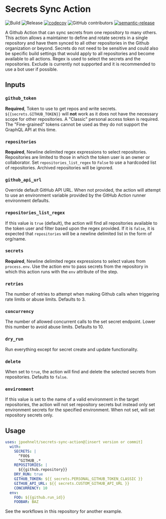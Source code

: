 # Secrets Sync Action

![Build](https://github.com/jpoehnelt/secrets-sync-action/workflows/Build/badge.svg)
![Release](https://github.com/jpoehnelt/secrets-sync-action/workflows/Release/badge.svg)
[![codecov](https://codecov.io/gh/jpoehnelt/secrets-sync-action/branch/master/graph/badge.svg)](https://codecov.io/gh/jpoehnelt/secrets-sync-action)
![GitHub contributors](https://img.shields.io/github/contributors/jpoehnelt/secrets-sync-action?color=green)
[![semantic-release](https://img.shields.io/badge/%20%20%F0%9F%93%A6%F0%9F%9A%80-semantic--release-e10079.svg)](https://github.com/semantic-release/semantic-release)

A Github Action that can sync secrets from one repository to many others. This action allows a maintainer to define and rotate secrets in a single repository and have them synced to all other repositories in the Github organization or beyond. Secrets do not need to be sensitive and could also be specific build settings that would apply to all repositories and become available to all actions. Regex is used to select the secrets and the repositories. Exclude is currently not supported and it is recommended to use a bot user if possible.

## Inputs

### `github_token`

**Required**, Token to use to get repos and write secrets. `${{secrets.GITHUB_TOKEN}}` will **not** work as it does not have the necessary scope for other repositories. A "Classic" personal access token is required. The "Fine-grained" tokens cannot be used as they do not support the GraphQL API at this time.

### `repositories`

**Required**, Newline delimited regex expressions to select repositories. Repositories are limited to those in which the token user is an owner or collaborator. Set `repositories_list_regex` to `False` to use a hardcoded list of repositories. Archived repositories will be ignored.

### `github_api_url`

Override default GitHub API URL. When not provided, the action will attempt to use an environment variable provided by the GitHub Action runner environment defaults.

### `repositories_list_regex`

If this value is `true` (default), the action will find all repositories available to the token user and filter based upon the regex provided. If it is `false`, it is expected that `repositories` will be a newline delimited list in the form of org/name.

### `secrets`

**Required**, Newline delimited regex expressions to select values from `process.env`. Use the action env to pass secrets from the repository in which this action runs with the `env` attribute of the step.

### `retries`

The number of retries to attempt when making Github calls when triggering rate limits or abuse limits. Defaults to 3.

### `concurrency`

The number of allowed concurrent calls to the set secret endpoint. Lower this number to avoid abuse limits. Defaults to 10.

### `dry_run`

Run everything except for secret create and update functionality.

### `delete`

When set to `true`, the action will find and delete the selected secrets from repositories. Defaults to `false`.

### `environment`

If this value is set to the name of a valid environment in the target repositories, the action will not set repository secrets but instead only set environment secrets for the specified environment. When not set, will set repository secrets only.

## Usage

```yaml
uses: jpoehnelt/secrets-sync-action@[insert version or commit]
  with:
    SECRETS: |
      ^FOO$
      ^GITHUB_.*
    REPOSITORIES: |
      ${{github.repository}}
    DRY_RUN: true
    GITHUB_TOKEN: ${{ secrets.PERSONAL_GITHUB_TOKEN_CLASSIC }}
    GITHUB_API_URL: ${{ secrets.CUSTOM_GITHUB_API_URL }}
    CONCURRENCY: 10
  env:
    FOO: ${{github.run_id}}
    FOOBAR: BAZ
```

See the workflows in this repository for another example.
